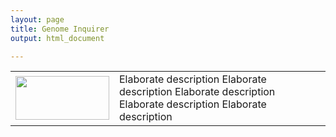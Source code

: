 ```yaml
---
layout: page
title: Genome Inquirer
output: html_document

---
```


<table border="0">
 <tr>
    <td>
         <a href="Oryza sativa">
         <img src="h../assets/climate_thumbnail.jpeg"
         width=150" height="70"/>
      </a>
    </td>
    <td>Elaborate description
    Elaborate description
    Elaborate description
    Elaborate description
    Elaborate description
    </td>
 </tr>
</table>